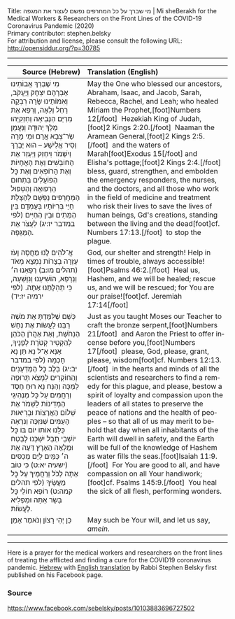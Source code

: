 <html>
<head></head>
<body>
Title: מי שברך על כל המחרפים נפשם לעצור את המגפה | Mi sheBerakh for the Medical Workers & Researchers on the Front Lines of the COVID-19 Coronavirus Pandemic (2020)<br />
Primary contributor: stephen.belsky<br />
For attribution and license, please consult the following URL: <a href="http://opensiddur.org/?p=30785">http://opensiddur.org/?p=30785</a>
<p />
<hr />

<table style="margin-left: auto;margin-right: auto;" class="draggable">
<thead><tr><th id="x" style="text-align: right;">Source (Hebrew)</th><th style="text-align: left;">Translation (English)</th></tr></thead>
<tbody>
<tr><td style="vertical-align:top;">
<div class="liturgy" lang="he">
מִי שֶׁבֵּרַךְ אֲבוֹתֵינוּ
אַבְרָהָם יִצְחָק וְיַעֲקֹב,
וְאִמּוֹתֵינוּ שָׂרָה רִבְקָה רָחֵל וְלֵאָה,
וְרִפֵּא אֶת מִרְיָם הַנְּבִיאָה
וְחִזְקִיָּהוּ מֶלֶךְ יְהוּדָה
וְנַעֲמָן שַׂר־צְבָא אֲרָם
וּמֵי מָרָה וְסִיר אֱלִישָׁע –
הוּא יְבָרֵךְ וְיִשְׁמֹר וִיחַזֵּק וְיַעְזֵר
אֶת הַחוֹבְשִׁים
וְאֶת הָאֲחָיוֹת
וְאֶת הָרוֹפְאִים
וְאֶת כׇּל הַפּוֹעֲלִים בִּתְחוּם הָרְפוּאָה וְהַטִּפּוּל
הַמְּחָרְפִים נַפְשָׁם
לְהַצָּלַת חַיֵּי בְּרִיּוֹתָיו
בְּעָמְדָם בֵּין הַמֵּתִים וּבֵין הַחַיִּים <span class="citation">(לפי במדבר יז:יג)</span>
לַעֲצֹר אֶת הַמַּגֵּפָה.
</span></div></td>
 
<td style="vertical-align:top;">
<div class="english" lang="en">
May the One who blessed our ancestors,
Abraham, Isaac, and Jacob,
Sarah, Rebecca, Rachel, and Leah;
who healed Miriam the Prophet,[foot]Numbers 12[/foot]&nbsp;
Hezekiah King of Judah,[foot]2 Kings 2:20.[/foot]&nbsp;
Naaman the Aramean General,[foot]2 Kings 2:5.[/foot]&nbsp;
and the waters of Marah[foot]Exodus 15[/foot] and Elisha's pottage;[foot]2 Kings 2:4.[/foot]&nbsp;
bless, guard, strengthen, and embolden
the emergency responders, 
the nurses, 
and the doctors,
and all those who work in the field of medicine and treatment
who risk their lives
to save the lives of human beings, Gd's creations,
standing between the living and the dead[foot]cf. Numbers 17:13.[/foot]&nbsp;
to stop the plague.
</div></td></tr>


<tr><td style="vertical-align:top;">
<div class="liturgy" lang="he">
אֱ־לֹהִים לָנוּ מַחֲסֶה וָעֹז 
עֶזְרָה בְצָרוֹת נִמְצָא מְאֹד <span class="citation">(תהלים מו:ב)</span>
רְפָאֵנוּ ה׳ וְנֵרָפֵא, 
הוֹשִׁיעֵנוּ וְנִוָּשֵׁעָה, 
כִּי תְהִלָּתֵנוּ אַתָּה. <span class="citation">(לפי ירמיה יז:יד)</span>
</span></div></td>
 
<td style="vertical-align:top;">
<div class="english" lang="en">
God, our shelter and strength! 
Help in times of trouble, always accessible![foot]Psalms 46:2.[/foot]&nbsp;
Heal us, Hashem, and we will be healed; 
rescue us, and we will be rescued; 
for You are our praise![foot]cf. Jeremiah 17:14[/foot]
</div></td></tr>


<tr><td style="vertical-align:top;">
<div class="liturgy" lang="he">
כְּשֵׁם שֶׁלִּמַּדְתָּ אֶת מֹשֶׁה רַבֵּנוּ 
לַעֲשׂוֹת אֶת נְחַשׁ הַנְּחֹשֶׁת,
וְאֶת אַהֲרֹן הַכֹּהֵן 
לְהַקְטִיר קְטֹרֶת לְפָנֶיךָ,
אָנָּא אֵ־ל נָא תֵּן נָא חָכְמָה <span class="citation">(לפי במדבר יב:יג)</span>
בְּלֶב כׇּל הַמַּדְּעָנִים וְהַחוֹקְרִים
לִמְצֹא תְּרוּפָה לַמַּכָּה
וְהַנַּח נָא רוּחַ חֶסֶד וְרַחֲמִים
עַל כׇּל מַנְהִיגֵי הַמְּדִינוֹת
לִשְׁמֹר אֶת שְׁלוֹם הָאֲרָצוֹת וּבְרִיאוּת הָעַמִּים
שֶׁנִּזְכֶּה וְנִרְאֶה כֻּלָּנוּ אוֹתוֹ יוֹם 
בּוֹ כׇּל יוֹשְׁבֵי תֵבֵל יִשְׁכְּנוּ לָבֶטַח
וּמָלְאָה הָאָרֶץ דֵּעָה אֶת ה׳ 
כַּמַּיִם לַיָּם מְכַסִּים <span class="citation">(ישעיה יא:ט)</span>
כִּי טוֹב אַתָּה לַכֹּל 
וְרַחֲמֶיךָ עַל כׇּל מַעֲשֶׂיךָ <span class="citation">(לפי תהלים קמה:ט)</span>
רוֹפֵא חוֹלֵי כׇּל בָּשָׂר אַתָּה וּמַפְלִיא לַעֲשׂוֹת.
</span></div></td>
 
<td style="vertical-align:top;">
<div class="english" lang="en">
Just as you taught Moses our Teacher 
to craft the bronze serpent,[foot]Numbers 21[/foot]&nbsp;
and Aaron the Priest 
to offer incense before you,[foot]Numbers 17[/foot]&nbsp;
please, God, please, grant, please, wisdom[foot]cf. Numbers 12:13.[/foot]&nbsp;
in the hearts and minds of all the scientists and researchers
to find a remedy for this plague,
and please, bestow a spirit of loyalty and compassion 
upon the leaders of all states
to preserve the peace of nations and the health of peoples –
so that all of us may merit to behold that day 
when all inhabitants of the Earth will dwell in safety,
and the Earth will be full of the knowledge of Hashem
as water fills the seas.[foot]Isaiah 11:9.[/foot]&nbsp;
For You are good to all, 
and have compassion on all Your handiwork;[foot]cf. Psalms 145:9.[/foot]&nbsp;
You heal the sick of all flesh, performing wonders.
</div></td></tr>


<tr><td style="vertical-align:top;">
<div class="liturgy" lang="he">
כֵּן יְהִי רָצוֹן
וְנֹאמַר אָמֵן׃
</span></div></td>
 
<td style="vertical-align:top;">
<div class="english" lang="en">
May such be Your will,
and let us say, <em>amein</em>.
</div></td></tr>
</tbody></table>

<hr />

Here is a prayer for the medical workers and researchers on the front lines of treating the afflicted and finding a cure for the COVID19 coronavirus pandemic. <a href="https://www.facebook.com/sebelsky/posts/10103883696727502">Hebrew</a> with <a href="https://www.facebook.com/sebelsky/posts/10103883696727502?comment_id=10103883752575582">English translation</a> by Rabbi Stephen Belsky first published on his Facebook page.

<h3>Source</h3>

https://www.facebook.com/sebelsky/posts/10103883696727502
</body>
</html>